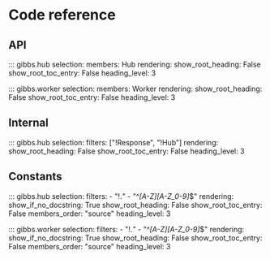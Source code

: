 # Code reference

## API

::: gibbs.hub
    selection:
      members: Hub
    rendering:
      show_root_heading: False
      show_root_toc_entry: False
      heading_level: 3

::: gibbs.worker
    selection:
      members: Worker
    rendering:
      show_root_heading: False
      show_root_toc_entry: False
      heading_level: 3

## Internal

::: gibbs.hub
    selection:
      filters: ["!Response", "!Hub"]
    rendering:
      show_root_heading: False
      show_root_toc_entry: False
      heading_level: 3

## Constants

::: gibbs.hub
    selection:
      filters:
      - "!.*"
      - "^[A-Z][A-Z_0-9]*$"
    rendering:
      show_if_no_docstring: True
      show_root_heading: False
      show_root_toc_entry: False
      members_order: "source"
      heading_level: 3


::: gibbs.worker
    selection:
      filters:
      - "!.*"
      - "^[A-Z][A-Z_0-9]*$"
    rendering:
      show_if_no_docstring: True
      show_root_heading: False
      show_root_toc_entry: False
      members_order: "source"
      heading_level: 3
